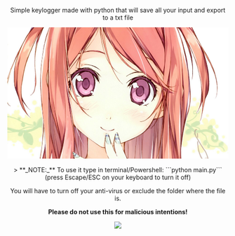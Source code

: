 <p align="center">Simple keylogger made with python that will save all your input and export to a txt file</p>
<p align="center">
<img src="views/herobanner.jpg" alt="hero-banner" width=auto height=300/>
</p>
<p align="center">
> **_NOTE:_**  To use it type in terminal/Powershell:
```python main.py```
(press Escape/ESC on your keyboard to turn it off)</p>
<p align="center">
You will have to turn off your anti-virus or exclude the folder where the file is.
</p>
<p align="center">
<b>Please do not use this for malicious intentions!</b>
</p>
<p align="center"><img src="views/icon1.png"/><p>
